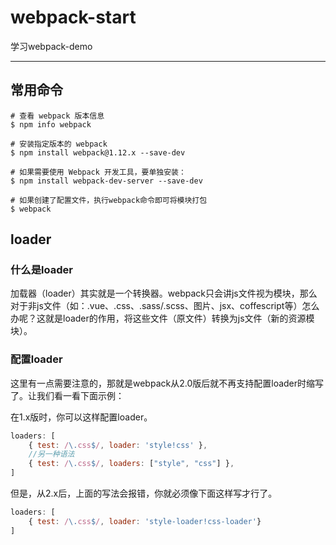 # **webpack-start**
学习webpack-demo

----------------------------------------------------------------------


## **常用命令**
```base
# 查看 webpack 版本信息
$ npm info webpack

# 安装指定版本的 webpack
$ npm install webpack@1.12.x --save-dev

# 如果需要使用 Webpack 开发工具，要单独安装：
$ npm install webpack-dev-server --save-dev

# 如果创建了配置文件，执行webpack命令即可将模块打包
$ webpack
```


## **loader**
### 什么是loader
加载器（loader）其实就是一个转换器。webpack只会讲js文件视为模块，那么对于非js文件（如：.vue、.css、.sass/.scss、图片、jsx、coffescript等）怎么办呢？这就是loader的作用，将这些文件（原文件）转换为js文件（新的资源模块）。

### 配置loader
这里有一点需要注意的，那就是webpack从2.0版后就不再支持配置loader时缩写了。让我们看一看下面示例：

在1.x版时，你可以这样配置loader。
```js
loaders: [
    { test: /\.css$/, loader: 'style!css' },
    //另一种语法
    { test: /\.css$/, loaders: ["style", "css"] },
]
```

但是，从2.x后，上面的写法会报错，你就必须像下面这样写才行了。
```js
loaders: [
    { test: /\.css$/, loader: 'style-loader!css-loader'}
]
```
